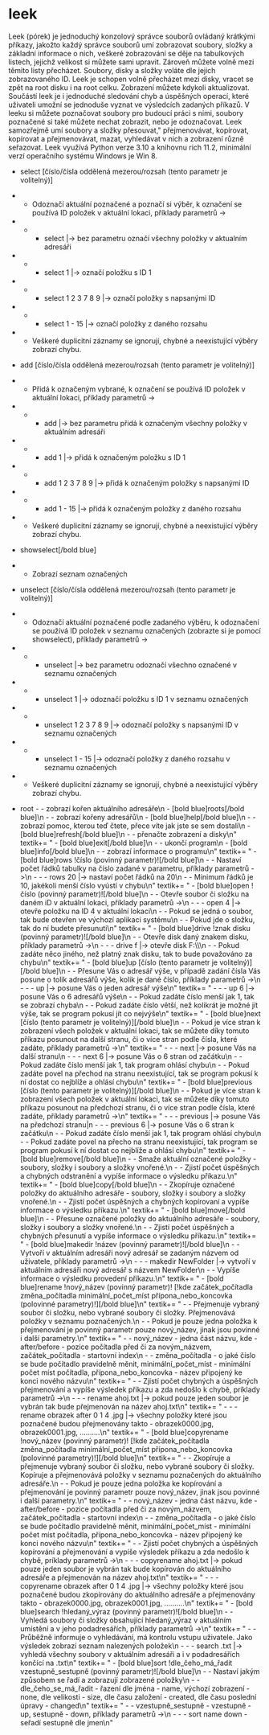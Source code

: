 # leek
Leek (pórek) je jednoduchý konzolový správce souborů ovládaný krátkými příkazy, jakožto každý správce souborů umí zobrazovat soubory, složky a základní informace o nich, veškeré zobrazování se děje na tabulkových listech, jejichž velikost si můžete sami upravit. Zároveň můžete volně mezi těmito listy přecházet. Soubory, disky a složky voláte dle jejich zobrazovaného ID. Leek je schopen volně přecházet mezi disky, vracet se zpět na root disku i na root celku. Zobrazení můžete kdykoli aktualizovat. Součástí leek je i jednoduché sledování chyb a úspěšných operací, které uživateli umožní se jednoduše vyznat ve výsledcích zadaných příkazů. V leeku si můžete poznačovat soubory pro budoucí práci s nimi, soubory poznačené si také můžete nechat zobrazit, nebo je odoznačovat. Leek samozřejmě umí soubory a složky přesouvat," přejmenovávat, kopírovat, kopírovat a přejmenovávat, mazat, vyhledávat v nich a zobrazení různě seřazovat. Leek využívá Python verze 3.10 a knihovnu rich 11.2, minimální verzí operačního systému Windows je Win 8.

   - select [číslo/čísla oddělená mezerou/rozsah (tento parametr je volitelný)]
   - - Odoznačí aktuální poznačené a poznačí si výběr, k označení se používá ID položek v aktuální lokaci, příklady parametrů ->
   - - - select |-> bez parametru označí všechny položky v aktualním adresáři
   - - - select 1 |-> označí položku s ID 1
   - - - select 1 2 3 7 8 9 |-> označí položky s napsanými ID
   - - - select 1 - 15 |-> označí položky z daného rozsahu
   - - Veškeré duplicitní záznamy se ignorují, chybné a neexistující výběry zobrazí chybu.
   
   - add [číslo/čísla oddělená mezerou/rozsah (tento parametr je volitelný)]
   - - Přidá k označeným vybrané, k označení se používá ID položek v aktuální lokaci, příklady parametrů -> 
   - - - add |-> bez parametru přidá k označeným všechny položky v aktuálním adresáři
   - - - add 1 |-> přidá k označeným položku s ID 1
   - - - add 1 2 3 7 8 9 |-> přidá k označeným položky s napsanými ID
   - - - add 1 - 15 |-> přidá k označeným položky z daného rozsahu
   - - Veškeré duplicitní záznamy se ignorují, chybné a neexistující výběry zobrazí chybu.
   - showselect[/bold blue]
   - - Zobrazí seznam označených
   - unselect [číslo/čísla oddělená mezerou/rozsah (tento parametr je volitelný)]
   - - Odoznačí aktuální poznačené podle zadaného výběru, k odoznačení se používá ID položek v seznamu označených (zobrazte si je pomocí showselect), příklady parametrů ->
   - - - unselect |-> bez parametru odoznačí všechno označené v seznamu označených
   - - - unselect 1 |-> odoznačí položku s ID 1 v seznamu označených
   - - - unselect 1 2 3 7 8 9 |-> odoznačí položky s napsanými ID v seznamu označených
   - - - unselect 1 - 15 |-> odoznačí položky z daného rozsahu v seznamu označených
   - - Veškeré duplicitní záznamy se ignorují, chybné a neexistující výběry zobrazí chybu.
   - root - - zobrazí kořen aktuálního adresáře\n - [bold blue]roots[/bold blue]\n - - zobrazí kořeny adresářů\n - [bold blue]help[/bold blue]\n - - zobrazí pomoc, kterou teď čtete, přece víte jak jste se sem dostali\n - [bold blue]refresh[/bold blue]\n - - přenačte zobrazení a disky\n"
    textik+= " - [bold blue]exit[/bold blue]\n - - ukončí program\n - [bold blue]info[/bold blue]\n - - zobrazí informace o programu\n"
    textik+= " - [bold blue]rows !číslo (povinný parametr)![/bold blue]\n - - Nastaví počet řádků tabulky na číslo zadané v parametru, příklady parametrů ->\n - - - rows 20 |-> nastaví počet řádků na 20\n - - Minimum řádků je 10, jakékoli menší číslo vyústí v chybu\n"
    textik+= " - [bold blue]open !číslo (povinný parametr)![/bold blue]\n - - Otevře soubor či složku na daném iD v aktuální lokaci, příklady parametrů ->\n - - - open 4 |-> otevře položku na ID 4 v aktuální lokaci\n - - Pokud se jedná o soubor, tak bude otevřen ve výchozí aplikaci systému\n - - Pokud jde o složku, tak do ní budete přesunuti\n"
    textik+= " - [bold blue]drive !znak disku (povinný parametr)![/bold blue]\n - - Otevře disk daný znakem disku, příklady parametrů ->\n - - - drive f |-> otevře disk F:\\\\\n - - Pokud zadáte něco jiného, než platný znak disku, tak to bude považováno za chybu\n"
    textik+= " - [bold blue]up [číslo (tento parametr je volitelný)][/bold blue]\n - - Přesune Vás o adresář výše, v případě zadání čísla Vás posune o tolik adresářů výše, kolik je dané číslo, příklady parametrů ->\n - - - up |-> posune Vás o jeden adresář výše\n"
    textik+= " - - - up 6 |-> posune Vás o 6 adresářů výše\n - - Pokud zadáte číslo menší jak 1, tak se zobrazí chyba\n - - Pokud zadáte číslo větší, než kolikrát je možné jít výše, tak se program pokusí jít co nejvýše\n"
    textik+= " - [bold blue]next [číslo (tento parametr je volitelný)][/bold blue]\n - - Pokud je více stran k zobrazení všech položek v aktuální lokaci, tak se můžete díky tomuto příkazu posunout na další stranu, či o více stran podle čísla, které zadáte, příklady parametrů ->\n"
    textik+= " - - - next |-> posune Vás na další stranu\n - - - next 6 |-> posune Vás o 6 stran od začátku\n - - Pokud zadáte číslo menší jak 1, tak program ohlásí chybu\n - - Pokud zadáte povel na přechod na stranu neexistující, tak se program pokusí k ní dostat co nejblíže a ohlásí chybu\n"
    textik+= " - [bold blue]previous [číslo (tento parametr je volitelný)][/bold blue]\n - - Pokud je více stran k zobrazení všech položek v aktuální lokaci, tak se můžete díky tomuto příkazu posunout na předchozí stranu, či o více stran podle čísla, které zadáte, příklady parametrů ->\n"
    textik+= " - - - previous |-> posune Vás na předchozí stranu|n - - - previous 6 |-> posune Vás o 6 stran k začátku\n - - Pokud zadáte číslo menší jak 1, tak program ohlásí chybu\n - - Pokud zadáte povel na přecho na stranu neexistující, tak program se program pokusí k ní dostat co nejblíže a ohlásí chybu\n"
    textik+= " - [bold blue]remove[/bold blue]\n - - Smaže aktuální označené položky - soubory, složky i soubory a složky vnořené.\n - - Zjistí počet úspěšných a chybných odstranění a vypíše informace o výsledku příkazu.\n"
    textik+= " - [bold blue]copy[/bold blue]\n - - Zkopíruje označené položky do aktuálního adresáře - soubory, složky i soubory a složky vnořené.\n - - Zjistí počet úspěšných a chybných kopírovaní a vypíše informace o výsledku příkazu.\n"
    textik+= " - [bold blue]move[/bold blue]\n - - Přesune označené položky do aktuálního adresáře - soubory, složky i soubory a složky vnořené.\n - - Zjistí počet úspěšných a chybných přesunutí a vypíše informace o výsledku příkazu.\n"
    textik+= " - [bold blue]makedir !název (povinný parametr)![/bold blue]\n - - Vytvoří v aktuálním adresáři nový adresář se zadaným názvem od uživatele, příklady parametrů ->\n - - - makedir NewFolder |-> vytvoří v aktuálním adresáři nový adresář s názvem NewFolder\n - - Vypíše informace o výsledku provedení příkazu.\n"
    textik+= " - [bold blue]rename !nový_název (povinný parametr)! [!kde začátek_počítadla změna_počítadla minimální_počet_míst přípona_nebo_koncovka (polovinné parametry)!][/bold blue]\n"
    textik+= " - - Přejmenuje vybraný soubor či složku, nebo vybrané soubory či složky. Přejmenovává položky v seznamu poznačených.\n - - Pokud je pouze jedna položka k přejmenování je povinný parametr pouze nový_název, jinak jsou povinné i další parametry.\n"
    textik+= " - - nový_název - jedna část názvu, kde - after/before - pozice počítadla před či za novým_názvem, začátek_počítadla - startovní index\n - - změna_počítadla - o jaké číslo se bude počítadlo pravidelně měnit, minimální_počet_míst - minimální počet míst počítadla, přípona_nebo_koncovka - název připojený ke konci nového názvu\n"
    textik+= " - - Zjistí počet chybných a úspěšných přejmenování a vypíše výsledek příkazu a zda nedošlo k chybě, príklady parametrů ->\n - - - rename ahoj.txt |-> pokud pouze jeden soubor je vybrán tak bude přejmenován na název ahoj.txt\n"
    textik+= " - - - rename obrazek after 0 1 4 .jpg |-> všechny položky které jsou poznačené budou přejmenovány takto - obrazek0000.jpg, obrazek0001.jpg, ..........\n"
    textik+= " - [bold blue]copyrename !nový_název (povinný parametr)! [!kde začátek_počítadla změna_počítadla minimální_počet_míst přípona_nebo_koncovka (polovinné parametry)!][/bold blue]\n"
    textik+= " - - Zkopíruje a přejmenuje vybraný soubor či složku, nebo vybrané soubory či složky. Kopíruje a přejmenovává položky v seznamu poznačených do aktuálního adresáře.\n - - Pokud je pouze jedna položka ke kopírování a přejmenování je povinný parametr pouze nový_název, jinak jsou povinné i další parametry.\n"
    textik+= " - - nový_název - jedna část názvu, kde - after/before - pozice počítadla před či za novým_názvem, začátek_počítadla - startovní index\n - - změna_počítadla - o jaké číslo se bude počítadlo pravidelně měnit, minimální_počet_míst - minimální počet míst počítadla, přípona_nebo_koncovka - název připojený ke konci nového názvu\n"
    textik+= " - - Zjistí počet chybných a úspěšných kopírování a přejmenování a vypíše výsledek příkazu a zda nedošlo k chybě, príklady parametrů ->\n - - - copyrename ahoj.txt |-> pokud pouze jeden soubor je vybrán tak bude kopírován do aktuálního adresáře a přejmenován na název ahoj.txt\n"
    textik+= " - - - copyrename obrazek after 0 1 4 .jpg |-> všechny položky které jsou poznačené budou zkopírovány do aktuálního adresáře a přejmenovány takto - obrazek0000.jpg, obrazek0001.jpg, ..........\n"
    textik+= " - [bold blue]search !hledaný_výraz (povinný parametr)![/bold blue]\n - - Vyhledá soubory či složky obsahující hledaný_výraz v aktuálním umístění a v jeho podadresářích, příklady parametrů ->\n"
    textik+= " - - Průběžně informuje o vyhledávání, má kontrolu vstupu uživatele. Jako výsledek zobrazí seznam nalezených položek\n - - - search .txt |-> vyhledá všechny soubory v aktuálním adresáři a i v podadresářích končící na .txt\n"
    textik+= " - [bold blue]sort !dle_čeho_má_řadit vzestupně_sestupně (povinný parametr)![/bold blue]\n - - Nastaví jakým způsobem se řadí a zobrazují zobrazené položky\n - - dle_čeho_se_má_řadit - řazení dle jména - name, výchozí zobrazení - none, dle velikosti - size, dle času založení - created, dle času poslední úpravy - changed\n"
    textik+= " - - vzestupně_sestupně - vzestupně - up, sestupně - down, příklady parametrů ->\n - - - sort name down - seřadí sestupně dle jmen\n"
